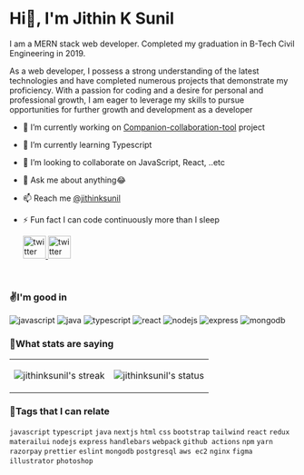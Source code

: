 
<h1>Hi👋, I'm Jithin K Sunil </h1>

I am a MERN stack web developer. Completed my graduation in B-Tech Civil Engineering in 2019.

As a web developer, I possess a strong understanding of the latest technologies and have completed numerous projects that demonstrate my proficiency. With a passion for coding and a desire for personal and professional growth, I am eager to leverage my skills to pursue opportunities for further growth and development as a developer

- 🔭 I’m currently working on [Companion-collaboration-tool](https://github.com/jithinksunil/Companion-PM-Sollution-FrontEnd.git) project
- 🌱 I’m currently learning Typescript
- 👯 I’m looking to collaborate on JavaScript, React, ..etc
- 💬 Ask me about anything😂
- 📫 Reach me [@jithinksunil](mailto:jithinksunil1996@gmail.com)
- ⚡ Fun fact I can code continuously more than I sleep


  <a href="https://www.linkedin.com/in/jithinksunil/">
    <picture>
      <source  width="40" media="(prefers-color-scheme: dark)" srcset="https://user-images.githubusercontent.com/64640025/209478596-ca5d3735-84ff-41c1-adda-0636638484e9.png">
      <img  width="40" alt="twitter" src="https://user-images.githubusercontent.com/64640025/209478603-cdf603dc-7583-452e-b658-576b5e0ca504.png">
    </picture>

  </a>
  <a href="mailto:jithinksunil1996@gmail.com">
    <picture>
      <source width="40" media="(prefers-color-scheme: dark)" srcset="https://user-images.githubusercontent.com/64640025/209478606-af257735-4813-47c1-ac02-d6aedfa4f779.png">
      <img alt="twitter" width="40" src="https://user-images.githubusercontent.com/64640025/209478608-011b55f7-40cd-43a5-8053-ae193a1badf3.png">
    </picture>
  </a>

<br>
<h3>✌️I'm good in</h3>

![javascript](https://img.shields.io/badge/JavaScript-323330?style=for-the-badge&logo=javascript&logoColor=F7DF1E) ![java](https://img.shields.io/badge/java-%23ED8B00.svg?style=for-the-badge&logo=java&logoColor=white) ![typescript](https://img.shields.io/badge/TypeScript-007ACC?style=for-the-badge&logo=typescript&logoColor=white)
![react](https://img.shields.io/badge/React-20232A?style=for-the-badge&logo=react&logoColor=61DAFB) ![nodejs](https://img.shields.io/badge/Node.js-339933?style=for-the-badge&logo=nodedotjs&logoColor=white) ![express](https://img.shields.io/badge/Express.js-000000?style=for-the-badge&logo=express&logoColor=white) ![mongodb](https://img.shields.io/badge/MongoDB-4EA94B?style=for-the-badge&logo=mongodb&logoColor=white)

<h3>🤞What stats are saying</h3>
<table>
<tr>
  <td>
    <p align='center'>
      <img alt="jithinksunil's streak" src='https://github-readme-streak-stats.herokuapp.com/?user=jithinksunil&hide_border=true&background=00000000&stroke=777777&sideNums=4488FF&currStreakNum=4488FF&ring=45CEA2&fire=4488FF&currStreakLabel=68C2F5&sideLabels=68C2F5&dates=54AF9C'>
    </p>
    
  </td>
  <td>
    <p align='center'>
      <img alt="jithinksunil's status" src="https://github-readme-stats.vercel.app/api/top-langs?username=jithinksunil&langs_count=8&theme=tokyonight&bg_color=00000000&hide_border=true&">
    </p>
  </td>
 </tr>
</table>

<h3>🔗Tags that I can relate</h3>

`javascript` `typescript` `java` `nextjs` `html` `css` `bootstrap` `tailwind` `react` `redux` `materailui` `nodejs` `express` `handlebars` `webpack` `github actions` `npm` `yarn` `razorpay` `prettier` `eslint` `mongodb` `postgresql` `aws ec2` `nginx` `figma` `illustrator` `photoshop`
